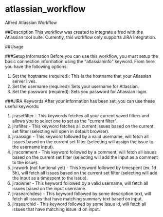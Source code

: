 # atlassian_workflow
Alfred Atlassian Workflow

##Description
This workflow was created to integrate alfred with the Atlassian tool suite. Currently, this workflow only supports JIRA integration.

##Usage

###Setup Information
Before you can use this workflow, you must setup the basic connection information using the "atlassianinfo" keyword. From here you have the following options:

  1. Set the hostname (required): This is the hostname that your Atlassian server lives.
  2. Set the username (required): Sets your username for Atlassian.
  3. Set the password (required): Sets you password for Atlassian login.

###JIRA Keywords
After your information has been set, you can use these useful keywords:

  1. jirasetfilter - This keywords fetches all your current saved filters and allows you to select one to set as the "current filter".
  2. jirafilter - This keyword fetches all current issues based on the current set filter (selecting will open in default browser).
  3. jiraassign <username> - This keyword followed by a valid username, will fetch all issues based on the current set filter (selecting will assign the issue to the username input).
  4. jiracomment <comment> - This keyword followed by a comment, will fetch all issues based on the current set filter (selecting will add the input as a comment to the issue).
  5. jirawork <timespent> (not funtional yet) - This keyword followed by timespent (ex. 1d 5h), will fetch all issues based on the current set filter (selecting will add the input as a timespent to the issue).
  6. jiraowner <username> - This keyword followed by a valid username, will fetch all issues based on the input username.
  7. jirasearchdesc <description text> - This keyword followed by some description text, will fetch all issues that have matching summary text based on input.
  8. jirasearchid <issue id> - This keyword followed by some issue id, will fetch all issues that have matching issue id on input.
